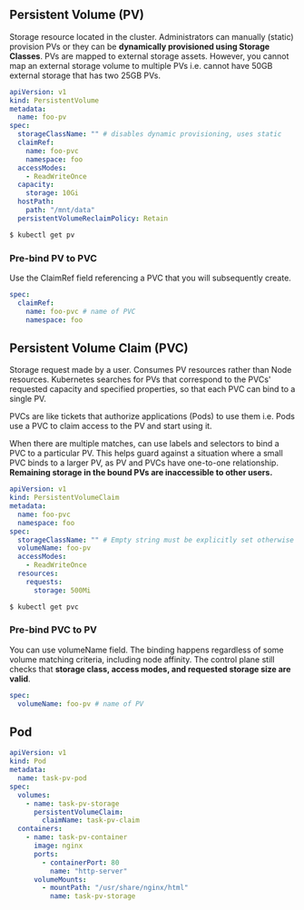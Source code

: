 ## Persistent Volume (PV)

Storage resource located in the cluster. Administrators can manually (static) provision PVs or they can be **dynamically provisioned using Storage Classes**. PVs are mapped to external storage assets. However, you cannot map an external storage volume to multiple PVs i.e. cannot have 50GB external storage that has two 25GB PVs.

```yaml
apiVersion: v1
kind: PersistentVolume
metadata:
  name: foo-pv
spec:
  storageClassName: "" # disables dynamic provisioning, uses static
  claimRef:
    name: foo-pvc
    namespace: foo
  accessModes:
    - ReadWriteOnce
  capacity:
    storage: 10Gi
  hostPath:
    path: "/mnt/data"
  persistentVolumeReclaimPolicy: Retain
```

```sh
$ kubectl get pv
```

### Pre-bind PV to PVC

Use the ClaimRef field referencing a PVC that you will subsequently create.

```yaml
spec:
  claimRef:
    name: foo-pvc # name of PVC
    namespace: foo
```

## Persistent Volume Claim (PVC)

Storage request made by a user. Consumes PV resources rather than Node resources. Kubernetes searches for PVs that correspond to the PVCs' requested capacity and specified properties, so that each PVC can bind to a single PV.

PVCs are like tickets that authorize applications (Pods) to use them i.e. Pods use a PVC to claim access to the PV and start using it.

When there are multiple matches, can use labels and selectors to bind a PVC to a particular PV. This helps guard against a situation where a small PVC binds to a larger PV, as PV and PVCs have one-to-one relationship. **Remaining storage in the bound PVs are inaccessible to other users.**

```yaml
apiVersion: v1
kind: PersistentVolumeClaim
metadata:
  name: foo-pvc
  namespace: foo
spec:
  storageClassName: "" # Empty string must be explicitly set otherwise default StorageClass will be set
  volumeName: foo-pv
  accessModes:
    - ReadWriteOnce
  resources:
    requests:
      storage: 500Mi
```

```sh
$ kubectl get pvc
```

### Pre-bind PVC to PV

You can use volumeName field. The binding happens regardless of some volume matching criteria, including node affinity. The control plane still checks that **storage class, access modes, and requested storage size are valid**.

```yaml
spec:
  volumeName: foo-pv # name of PV
```

## Pod

```yaml
apiVersion: v1
kind: Pod
metadata:
  name: task-pv-pod
spec:
  volumes:
    - name: task-pv-storage
      persistentVolumeClaim:
        claimName: task-pv-claim
  containers:
    - name: task-pv-container
      image: nginx
      ports:
        - containerPort: 80
          name: "http-server"
      volumeMounts:
        - mountPath: "/usr/share/nginx/html"
          name: task-pv-storage
```
